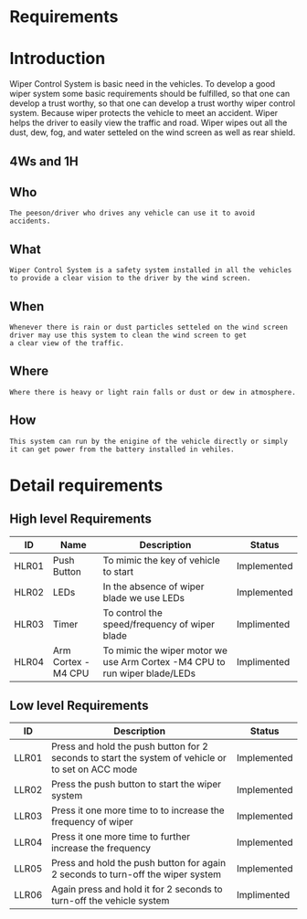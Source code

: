# Requirements

# Introduction
Wiper Control System is basic need in the vehicles. To develop a good wiper system some basic requirements should be fulfilled, so that one can develop a trust worthy,
so that one can develop a trust worthy wiper control system. Because wiper protects the vehicle to meet an accident. Wiper helps the driver to easily view the traffic
and road. Wiper wipes out all the dust, dew, fog, and water setteled on the wind screen  as well as rear shield.

## 4Ws and 1H

## Who

    The peeson/driver who drives any vehicle can use it to avoid accidents.

## What

    Wiper Control System is a safety system installed in all the vehicles to provide a clear vision to the driver by the wind screen. 

## When

    Whenever there is rain or dust particles setteled on the wind screen driver may use this system to clean the wind screen to get
    a clear view of the traffic.

## Where

    Where there is heavy or light rain falls or dust or dew in atmosphere.

## How

    This system can run by the enigine of the vehicle directly or simply it can get power from the battery installed in vehiles.
    
# Detail requirements
##  High level Requirements

| ID    | Name | Description                             | Status              | 
|-------|---|-----------------------------------------|---------------------|
| HLR01 | Push Button   |  To mimic the key of vehicle to start                      |Implemented          |
| HLR02 |LEDs | In the absence of wiper blade we use LEDs                             |Implemented          |
| HLR03 |Timer | To control the speed/frequency of wiper blade | Implimented |
| HLR04 |Arm Cortex -M4 CPU | To mimic the wiper motor we use Arm Cortex -M4 CPU to run wiper blade/LEDs | Implimented | 

##  Low level Requirements


| ID    | Description                             | Status              | 
|-------|-----------------------------------------|---------------------|
| LLR01 |Press and hold the push button for 2 seconds to start the system of vehicle or to set on ACC mode   |Implemented          |
| LLR02  |Press the push button to start the wiper system|Implemented          |
| LLR03 | Press it one more time to to increase the frequency of wiper | Implemented |
| LLR04 | Press it one more time to further increase the frequency | Implemented |
| LLR05 | Press and hold the push button for again 2 seconds to turn-off the wiper system | Implemented|
| LLR06 | Again press and hold it for 2 seconds to turn-off the vehicle system| Implimented|
